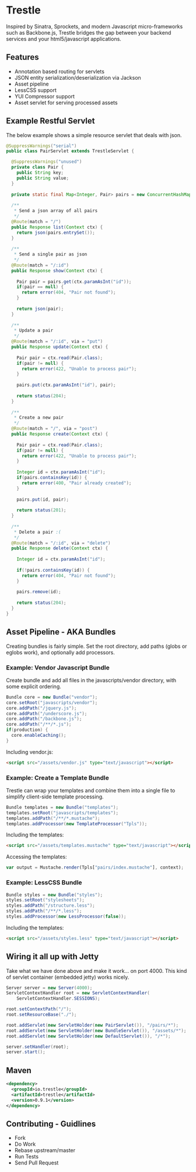 # Trestle
Inspired by Sinatra, Sprockets, and modern Javascript micro-frameworks such as Backbone.js, Trestle bridges the gap between your backend services and your html5/javascript applications.

## Features
* Annotation based routing for servlets
* JSON entity serialization/deserialization via Jackson
* Asset pipeline
* LessCSS support
* YUI Compressor support
* Asset servlet for serving processed assets

## Example Restful Servlet
The below example shows a simple resource servlet that deals with json.

```java
@SuppressWarnings("serial")
public class PairServlet extends TrestleServlet {

  @SuppressWarnings("unused")
  private class Pair {
    public String key;
    public String value;
  }
  
  private static final Map<Integer, Pair> pairs = new ConcurrentHashMap<Integer, Pair>();
  
  /**
   * Send a json array of all pairs
   */
  @Route(match = "/")
  public Response list(Context ctx) {
    return json(pairs.entrySet());
  }
  
  /**
   * Send a single pair as json
   */
  @Route(match = "/:id")
  public Response show(Context ctx) {
    
    Pair pair = pairs.get(ctx.paramAsInt("id"));
    if(pair == null) {
      return error(404, "Pair not found");      
    }
    
    return json(pair);
  }
  
  /**
   * Update a pair
   */
  @Route(match = "/:id", via = "put")
  public Response update(Context ctx) {
    
    Pair pair = ctx.read(Pair.class);
    if(pair != null) {
      return error(422, "Unable to process pair");
    }
    
    pairs.put(ctx.paramAsInt("id"), pair);
    
    return status(204);
  }
  
  /**
   * Create a new pair
   */
  @Route(match = "/", via = "post")
  public Response create(Context ctx) {
    
    Pair pair = ctx.read(Pair.class);
    if(pair != null) {
      return error(422, "Unable to process pair");
    }
    
    Integer id = ctx.paramAsInt("id");
    if(pairs.containsKey(id)) {
      return error(400, "Pair already created");
    }
    
    pairs.put(id, pair);
    
    return status(201);
  }
  
  /**
   * Delete a pair :(
   */
  @Route(match = "/:id", via = "delete")
  public Response delete(Context ctx) {
    
    Integer id = ctx.paramAsInt("id");
    
    if(!pairs.containsKey(id)) {
      return error(404, "Pair not found");      
    }
    
    pairs.remove(id);
    
    return status(204);
  }
}
```

## Asset Pipeline - AKA Bundles
Creating bundles is fairly simple.  Set the root directory, add paths (globs or eglobs work),
and optionally add processors.

### Example: Vendor Javascript Bundle
Create bundle and add all files in the javascripts/vendor directory, with
some explicit ordering.

```java
Bundle core = new Bundle("vendor");
core.setRoot("javascripts/vendor");
core.addPath("/jquery.js");
core.addPath("/underscore.js");
core.addPath("/backbone.js");
core.addPath("/**/*.js");
if(production) {
  core.enableCaching();
}
```

Including vendor.js:

```html
<script src="/assets/vendor.js" type="text/javascript"></script>
```

### Example: Create a Template Bundle
Trestle can wrap your templates and combine them into a single
file to simplify client-side template processing.

```java
Bundle templates = new Bundle("templates");
templates.setRoot("javascripts/templates");
templates.addPath("/**/*.mustache");
templates.addProcessor(new TemplateProcessor("Tpls"));
```

Including the templates:

```html
<script src="/assets/templates.mustache" type="text/javascript"></script>
```

Accessing the templates:

```javascript
var output = Mustache.render(Tpls["pairs/index.mustache"], context);
```

### Example: LessCSS Bundle

```java
Bundle styles = new Bundle("styles");
styles.setRoot("stylesheets");
styles.addPath("/structure.less");
styles.addPath("/**/*.less");
styles.addProcessor(new LessProcessor(false));
```

Including the templates:

```html
<script src="/assets/styles.less" type="text/javascript"></script>
```

## Wiring it all up with Jetty
Take what we have done above and make it work... on port 4000.  This kind of
servlet container (embedded jetty) works nicely.

```java
Server server = new Server(4000);
ServletContextHandler root = new ServletContextHandler(
    ServletContextHandler.SESSIONS);

root.setContextPath("/");
root.setResourceBase("./");

root.addServlet(new ServletHolder(new PairServlet()), "/pairs/*");
root.addServlet(new ServletHolder(new BundleServlet()), "/assets/*");
root.addServlet(new ServletHolder(new DefaultServlet()), "/*");

server.setHandler(root);
server.start();
```

## Maven
```xml
<dependency>
  <groupId>io.trestle</groupId>
  <artifactId>trestle</artifactId>
  <version>0.9.1</version>
</dependency>
```

## Contributing - Guidlines
* Fork
* Do Work
* Rebase upstream/master
* Run Tests
* Send Pull Request
